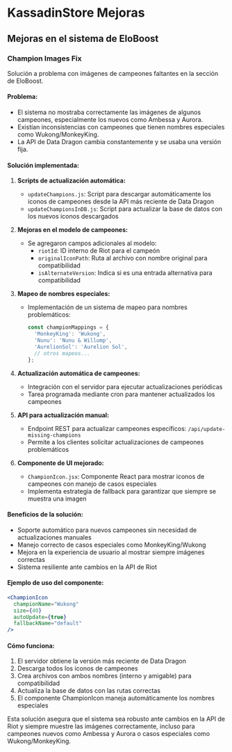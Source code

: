 # KassadinStore Mejoras

## Mejoras en el sistema de EloBoost

### Champion Images Fix

Solución a problema con imágenes de campeones faltantes en la sección de EloBoost.

#### Problema:
- El sistema no mostraba correctamente las imágenes de algunos campeones, especialmente los nuevos como Ambessa y Aurora.
- Existían inconsistencias con campeones que tienen nombres especiales como Wukong/MonkeyKing.
- La API de Data Dragon cambia constantemente y se usaba una versión fija.

#### Solución implementada:

1. **Scripts de actualización automática:**
   - `updateChampions.js`: Script para descargar automáticamente los iconos de campeones desde la API más reciente de Data Dragon
   - `updateChampionsInDB.js`: Script para actualizar la base de datos con los nuevos iconos descargados

2. **Mejoras en el modelo de campeones:**
   - Se agregaron campos adicionales al modelo:
     - `riotId`: ID interno de Riot para el campeón
     - `originalIconPath`: Ruta al archivo con nombre original para compatibilidad
     - `isAlternateVersion`: Indica si es una entrada alternativa para compatibilidad

3. **Mapeo de nombres especiales:**
   - Implementación de un sistema de mapeo para nombres problemáticos:
     ```javascript
     const championMappings = {
       'MonkeyKing': 'Wukong',
       'Nunu': 'Nunu & Willump',
       'AurelionSol': 'Aurelion Sol',
       // otros mapeos...
     };
     ```

4. **Actualización automática de campeones:**
   - Integración con el servidor para ejecutar actualizaciones periódicas
   - Tarea programada mediante cron para mantener actualizados los campeones

5. **API para actualización manual:**
   - Endpoint REST para actualizar campeones específicos: `/api/update-missing-champions`
   - Permite a los clientes solicitar actualizaciones de campeones problemáticos

6. **Componente de UI mejorado:**
   - `ChampionIcon.jsx`: Componente React para mostrar iconos de campeones con manejo de casos especiales
   - Implementa estrategia de fallback para garantizar que siempre se muestra una imagen

#### Beneficios de la solución:
- Soporte automático para nuevos campeones sin necesidad de actualizaciones manuales
- Manejo correcto de casos especiales como MonkeyKing/Wukong
- Mejora en la experiencia de usuario al mostrar siempre imágenes correctas
- Sistema resiliente ante cambios en la API de Riot

#### Ejemplo de uso del componente:
```jsx
<ChampionIcon 
  championName="Wukong" 
  size={40} 
  autoUpdate={true} 
  fallbackName="default" 
/>
```

#### Cómo funciona:
1. El servidor obtiene la versión más reciente de Data Dragon
2. Descarga todos los iconos de campeones
3. Crea archivos con ambos nombres (interno y amigable) para compatibilidad
4. Actualiza la base de datos con las rutas correctas
5. El componente ChampionIcon maneja automáticamente los nombres especiales

Esta solución asegura que el sistema sea robusto ante cambios en la API de Riot y siempre muestre las imágenes correctamente, incluso para campeones nuevos como Ambessa y Aurora o casos especiales como Wukong/MonkeyKing.